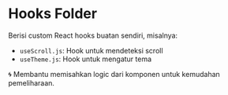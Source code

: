# Hooks Folder

Berisi custom React hooks buatan sendiri, misalnya:

- `useScroll.js`: Hook untuk mendeteksi scroll
- `useTheme.js`: Hook untuk mengatur tema

🌀 Membantu memisahkan logic dari komponen untuk kemudahan pemeliharaan.
